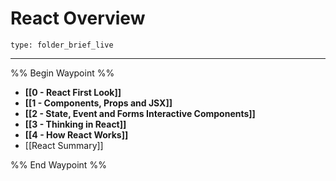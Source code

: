 # React Overview
 
```ccard
type: folder_brief_live
```
 
---

%% Begin Waypoint %%
- **[[0 - React First Look]]**
- **[[1 - Components, Props and JSX]]**
- **[[2 - State, Event and Forms Interactive Components]]**
- **[[3 - Thinking in React]]**
- **[[4 - How React Works]]**
- [[React Summary]]

%% End Waypoint %%